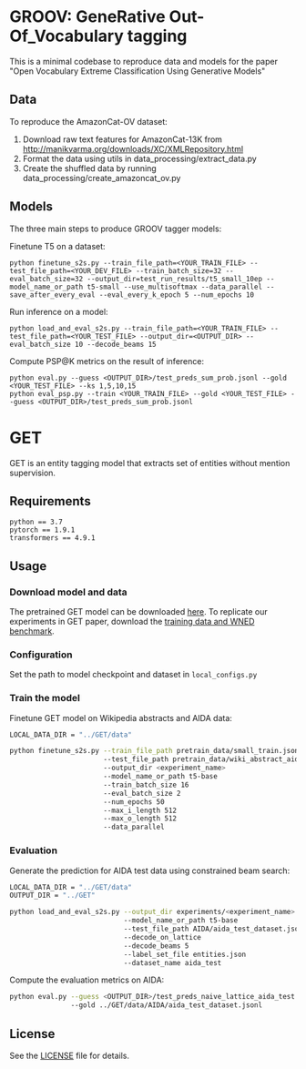 # GROOV: GeneRative Out-Of_Vocabulary tagging

This is a minimal codebase to reproduce data and models for the paper "Open Vocabulary Extreme Classification Using Generative Models"

## Data

To reproduce the AmazonCat-OV dataset:
1) Download raw text features for AmazonCat-13K from http://manikvarma.org/downloads/XC/XMLRepository.html
2) Format the data using utils in data_processing/extract_data.py
3) Create the shuffled data by running data_processing/create_amazoncat_ov.py

## Models
The three main steps to produce GROOV tagger models:

Finetune T5 on a dataset:
```
python finetune_s2s.py --train_file_path=<YOUR_TRAIN_FILE> --test_file_path=<YOUR_DEV_FILE> --train_batch_size=32 --eval_batch_size=32 --output_dir=test_run_results/t5_small_10ep --model_name_or_path t5-small --use_multisoftmax --data_parallel --save_after_every_eval --eval_every_k_epoch 5 --num_epochs 10
```

Run inference on a model:
```
python load_and_eval_s2s.py --train_file_path=<YOUR_TRAIN_FILE> --test_file_path=<YOUR_TEST_FILE> --output_dir=<OUTPUT_DIR> --eval_batch_size 10 --decode_beams 15
```

Compute PSP@K metrics on the result of inference:
```
python eval.py --guess <OUTPUT_DIR>/test_preds_sum_prob.jsonl --gold <YOUR_TEST_FILE> --ks 1,5,10,15
python eval_psp.py --train <YOUR_TRAIN_FILE> --gold <YOUR_TEST_FILE> --guess <OUTPUT_DIR>/test_preds_sum_prob.jsonl
```

# GET
GET is an entity tagging model that extracts set of entities without mention supervision. 

## Requirements
```
python == 3.7
pytorch == 1.9.1
transformers == 4.9.1
```
## Usage
### Download model and data
The pretrained GET model can be downloaded [here](TODO). To replicate our experiments in GET paper, download the [training data and WNED benchmark](TODO). 

### Configuration
Set the path to model checkpoint and dataset in `local_configs.py`

### Train the model
Finetune GET model on Wikipedia abstracts and AIDA data:
```bash
LOCAL_DATA_DIR = "../GET/data"

python finetune_s2s.py --train_file_path pretrain_data/small_train.jsonl
                       --test_file_path pretrain_data/wiki_abstract_aida_dev.jsonl
                       --output_dir <experiment_name>
                       --model_name_or_path t5-base
                       --train_batch_size 16
                       --eval_batch_size 2
                       --num_epochs 50
                       --max_i_length 512
                       --max_o_length 512
                       --data_parallel
```
### Evaluation
Generate the prediction for AIDA test data using constrained beam search:

```bash
LOCAL_DATA_DIR = "../GET/data"
OUTPUT_DIR = "../GET"

python load_and_eval_s2s.py --output_dir experiments/<experiment_name> 
                            --model_name_or_path t5-base 
                            --test_file_path AIDA/aida_test_dataset.jsonl
                            --decode_on_lattice 
                            --decode_beams 5 
                            --label_set_file entities.json
                            --dataset_name aida_test
```

Compute the evaluation metrics on AIDA:
```bash
python eval.py --guess <OUTPUT_DIR>/test_preds_naive_lattice_aida_test.jsonl
               --gold ../GET/data/AIDA/aida_test_dataset.jsonl
```

## License
See the [LICENSE](LICENSE) file for details.
